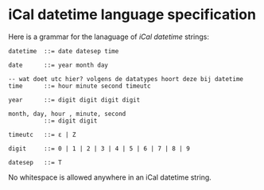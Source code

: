 # iCal datetime language specification

Here is a grammar for the lanaguage of *iCal datetime* strings:

```
datetime  ::= date datesep time

date      ::= year month day

-- wat doet utc hier? volgens de datatypes hoort deze bij datetime
time      ::= hour minute second timeutc 

year      ::= digit digit digit digit

month, day, hour , minute, second
          ::= digit digit

timeutc   ::= ε | Z

digit     ::= 0 | 1 | 2 | 3 | 4 | 5 | 6 | 7 | 8 | 9

datesep   ::= T 
```

No whitespace is allowed anywhere in an iCal datetime string.
